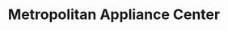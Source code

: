 ---
title: "Metropolitan Appliance Center"
url: /north-beach/metropolitan-appliance-center/
shop: appliance
---